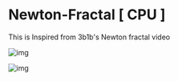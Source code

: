 # Newton-Fractal [ CPU ]

This is Inspired from 3b1b's Newton fractal video

![img](https://cdn.discordapp.com/attachments/836618480530358371/918182105949818911/unknown.png)

![img](https://media.discordapp.net/attachments/852582751377948714/918476725829136424/unknown.png)
